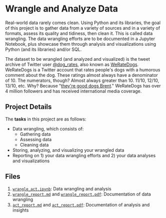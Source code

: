 # Wrangle and Analyze Data

Real-world data rarely comes clean. Using Python and its libraries, the goal of this project is to gather data from a variety of sources and in a variety of formats, assess its quality and tidiness, then clean it. This is called data wrangling. The data wrangling efforts are to be documented in a Jupyter Notebook, plus showcase them through analysis and visualizations using Python (and its libraries) and/or SQL.

The dataset to be wrangled (and analyzed and visualized) is the tweet archive of Twitter user [@dog_rates](https://twitter.com/dog_rates), also known as [WeRateDogs](https://en.wikipedia.org/wiki/WeRateDogs). WeRateDogs is a Twitter account that rates people's dogs with a humorous comment about the dog. These ratings almost always have a denominator of 10. The numerators, though? Almost always greater than 10. 11/10, 12/10, 13/10, etc. Why? Because "[they're good dogs Brent](http://knowyourmeme.com/memes/theyre-good-dogs-brent)." WeRateDogs has over 4 million followers and has received international media coverage.

## Project Details

The **tasks** in this project are as follows:

* Data wrangling, which consists of:
    * Gathering data
    * Assessing data
    * Cleaning data
* Storing, analyzing, and visualizing your wrangled data
* Reporting on 1) your data wrangling efforts and 2) your data analyses and visualizations


## Files

1. [`wrangle_act.ipynb`](https://nbviewer.jupyter.org/github/kHarshit/dand-p4-temp-repo/blob/master/wrangle_act.ipynb): Data wrangling and analysis
2. [`wrangle_report.md`](wrangle_report.md) and [`wrangle_report.pdf`](wrangle_report.pdf): Documentation of data wrangling
3. [`act_report.md`](act_report.md) and [`act_report.pdf`](act_report.pdf): Documentation of analysis and insights

